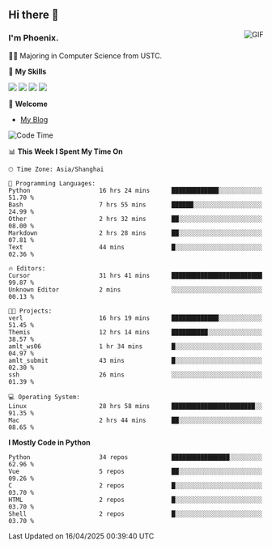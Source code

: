 ## Hi there 👋
<img align="right" alt="GIF" src="https://raw.githubusercontent.com/JoeyBling/JoeyBling/master/pic/pusheencode.gif" />

### I'm Phoenix.

👨‍🎓 Majoring in Computer Science from USTC.

🌟 **My Skills**

![](https://img.shields.io/badge/-Python-3e74a2?style=flat-square&logo=Python&logoColor=fff)
![](https://img.shields.io/badge/-C++-9f62a5?style=flat&logo=cplusplus&logoColor=white)
![](https://img.shields.io/badge/-Linux-185886?style=flat-square&logo=Linux&logoColor=fff)
![](https://img.shields.io/badge/-Rust-ff4136?style=flat-square&logo=Rust&logoColor=fff)

💬 **Welcome**

- [My Blog](https://ysy-phoenix.github.io/)

<!--START_SECTION:waka-->
![Code Time](http://img.shields.io/badge/Code%20Time-1%2C407%20hrs%2014%20mins-blue)

📊 **This Week I Spent My Time On** 

```text
🕑︎ Time Zone: Asia/Shanghai

💬 Programming Languages: 
Python                   16 hrs 24 mins      █████████████░░░░░░░░░░░░   51.70 % 
Bash                     7 hrs 55 mins       ██████░░░░░░░░░░░░░░░░░░░   24.99 % 
Other                    2 hrs 32 mins       ██░░░░░░░░░░░░░░░░░░░░░░░   08.00 % 
Markdown                 2 hrs 28 mins       ██░░░░░░░░░░░░░░░░░░░░░░░   07.81 % 
Text                     44 mins             █░░░░░░░░░░░░░░░░░░░░░░░░   02.36 % 

🔥 Editors: 
Cursor                   31 hrs 41 mins      █████████████████████████   99.87 % 
Unknown Editor           2 mins              ░░░░░░░░░░░░░░░░░░░░░░░░░   00.13 % 

🐱‍💻 Projects: 
verl                     16 hrs 19 mins      █████████████░░░░░░░░░░░░   51.45 % 
Themis                   12 hrs 14 mins      ██████████░░░░░░░░░░░░░░░   38.57 % 
amlt_ws06                1 hr 34 mins        █░░░░░░░░░░░░░░░░░░░░░░░░   04.97 % 
amlt_submit              43 mins             █░░░░░░░░░░░░░░░░░░░░░░░░   02.30 % 
ssh                      26 mins             ░░░░░░░░░░░░░░░░░░░░░░░░░   01.39 % 

💻 Operating System: 
Linux                    28 hrs 58 mins      ███████████████████████░░   91.35 % 
Mac                      2 hrs 44 mins       ██░░░░░░░░░░░░░░░░░░░░░░░   08.65 % 
```

**I Mostly Code in Python** 

```text
Python                   34 repos            ████████████████░░░░░░░░░   62.96 % 
Vue                      5 repos             ██░░░░░░░░░░░░░░░░░░░░░░░   09.26 % 
C                        2 repos             █░░░░░░░░░░░░░░░░░░░░░░░░   03.70 % 
HTML                     2 repos             █░░░░░░░░░░░░░░░░░░░░░░░░   03.70 % 
Shell                    2 repos             █░░░░░░░░░░░░░░░░░░░░░░░░   03.70 % 
```




 Last Updated on 16/04/2025 00:39:40 UTC
<!--END_SECTION:waka-->

<!--
**ysy-phoenix/ysy-phoenix** is a ✨ _special_ ✨ repository because its `README.md` (this file) appears on your GitHub profile.

Here are some ideas to get you started:

- 🔭 I’m currently working on ...
- 🌱 I’m currently learning ...
- 👯 I’m looking to collaborate on ...
- 🤔 I’m looking for help with ...
- 💬 Ask me about ...
- 📫 How to reach me: ...
- 😄 Pronouns: ...
- ⚡ Fun fact: ...
-->
